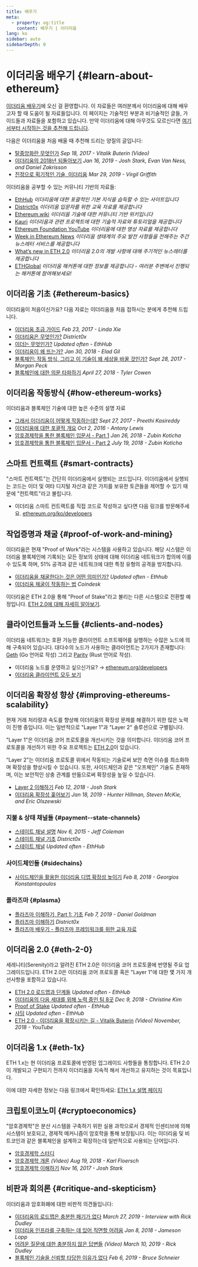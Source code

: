```yaml
---
title: 배우기
meta:
  - property: og:title
    content: 배우기 | 이더리움
lang: ko
sidebar: auto
sidebarDepth: 0
---
```


# 이더리움 배우기 {#learn-about-ethereum}

[이더리움 배우기](/ko/learn/)에 오신 걸 환영합니다. 이 자료들은 여러분께서 이더리움에 대해 배우고자 할 때 도움이 될 자료들입니다. 이 페이지는 기술적인 부분과 비기술적인 글들, 가이드들과 자료들을 포함하고 있습니다. 만약 이더리움에 대해 아무것도 모르신다면 [여기서부터 시작하는 것을 추천해 드립니다](/ko/what-is-ethereum/).</p>

다음은 이더리움을 처음 배울 때 추천해 드리는 양질의 글입니다:

- [탈중앙화란 무엇인가](https://www.youtube.com/watch?v=WSN5BaCzsbo&feature=youtu.be) _Sep 18, 2017 - Vitalik Buterin (Video)_
- [이더리움의 2018년 되돌아보기](https://medium.com/@jjmstark/the-year-in-ethereum-87a17d6f8276) _Jan 16, 2019 - Josh Stark, Evan Van Ness, and Daniel Zakrisson_
- [진정으로 획기적인 기술, 이더리움](https://medium.com/@virgilgr/ethereum-is-game-changing-technology-literally-d67e01a01cf8) _Mar 29, 2019 - Virgil Griffith_

이더리움을 공부할 수 있는 커뮤니티 기반의 자료들:

- [EthHub](https://docs.ethhub.io) _이더리움에 대한 포괄적인 기본 지식을 습득할 수 있는 사이트입니다_
- [District0x](https://education.district0x.io/general-topics/understanding-ethereum/) _이더리움 입문자를 위한 교육 자료를 제공합니다_
- [Ethereum.wiki](https://ethereum.wiki) _이더리움 기술에 대한 커뮤니티 기반 위키입니다_
- [Kauri](https://kauri.io) _이더리움과 관련 프로젝트에 대한 기술적 자료와 튜토리얼을 제공합니다_
- [Ethereum Foundation YouTube](https://www.youtube.com/channel/UCNOfzGXD_C9YMYmnefmPH0g) _이더리움에 대한 영상 자료를 제공합니다_
- [Week in Ethereum News](https://weekinethereumnews.com/) _이더리움 생태계의 주요 발전 사항들을 전해주는 주간 뉴스레터 서비스를 제공합니다_
- [What’s new in ETH 2.0](https://notes.ethereum.org/c/Sk8Zs--CQ) _이더리움 2.0의 개발 사항에 대해 주기적인 뉴스레터를 제공합니다_
- [ETHGlobal](https://ethglobal.co) _이더리움 해커톤에 대한 정보를 제공합니다 - 여러분 주변에서 진행되는 해커톤에 참여해보세요!_

## 이더리움 기초 {#ethereum-basics}

이더리움이 처음이신가요? 다음 자료는 이더리움을 처음 접하시는 분에게 추천해 드립니다.

- [이더리움 초급 가이드](https://blog.coinbase.com/a-beginners-guide-to-ethereum-46dd486ceecf) _Feb 23, 2017 - Linda Xie_
- [이더리움은 무엇인가?](https://education.district0x.io/general-topics/understanding-ethereum/what-is-ethereum/) _District0x_
- [이더는 무엇인가?](https://docs.ethhub.io/ethereum-basics/what-is-ether/) _Updated often - EthHub_
- [이더리움이 왜 뜨는가?](http://blog.eladgil.com/2018/01/the-case-for-ethereum.html) _Jan 30, 2018 - Elad Gil_
- [블록체인: 작동 방식, 그리고 이 기술이 왜 세상을 바꿀 것인가?](https://spectrum.ieee.org/computing/networks/blockchains-how-they-work-and-why-theyll-change-the-world) _Sept 28, 2017 - Morgan Peck_
- [블록체인에 대한 의문 타파하기](https://www.bloomberg.com/opinion/articles/2018-04-27/blockchains-warrant-skepticism-but-keep-an-open-mind) _April 27, 2018 - Tyler Cowen_

## 이더리움 작동방식 {#how-ethereum-works}

이더리움과 블록체인 기술에 대한 높은 수준의 설명 자료

- [그래서 이더리움이 어떻게 작동하는데?](https://medium.com/@preethikasireddy/how-does-ethereum-work-anyway-22d1df506369) _Sept 27, 2017 - Preethi Kasireddy_
- [이더리움에 대한 포괄적 개요](https://bitsonblocks.net/2016/10/02/gentle-introduction-ethereum/) _Oct 2, 2016 - Antony Lewis_
- [암호경제학을 통한 블록체인 입문서 - Part 1](https://blockchainatberkeley.blog/introduction-to-blockchain-through-cryptoeconomics-part-1-bitcoin-369f245067f9) _Jan 26, 2018 - Zubin Koticha_
- [암호경제학을 통한 블록체인 입문서 - Part 2](https://medium.com/mechanism-labs/introduction-to-bitcoin-through-cryptoeconomics-part-2-proof-of-work-and-nakamoto-consensus-1252f6a6c012) _July 19, 2018 - Zubin Koticha_

## 스마트 컨트랙트 {#smart-contracts}

"스마트 컨트랙트"는 간단히 이더리움에서 실행되는 코드입니다. 이더리움에서 실행되는 코드는 이더 및 여타 디지털 자산과 같은 가치를 보유한 토큰들을 제어할 수 있기 때문에 "컨트랙트"라고 불립니다.

- 이더리움 스마트 컨트랙트를 직접 코드로 작성하고 싶다면 다음 링크를 방문해주세요. [ethereum.org/ko/developers](/ko/developers/)

## 작업증명과 채굴 {#proof-of-work-and-mining}

이더리움은 현재 "Proof of Work"라는 시스템을 사용하고 있습니다. 해당 시스템은 이더리움 블록체인에 기록되는 모든 정보의 상태에 대해 이더리움 네트워크가 합의에 이를 수 있도록 하며, 51% 공격과 같은 네트워크에 대한 특정 유형의 공격을 방지합니다.

- [이더리움을 채굴한다는 것은 어떤 의미인가?](https://docs.ethhub.io/using-ethereum/mining/) _Updated often - Ethhub_
- [이더리움 채굴이 작동하는 법](https://www.coindesk.com/information/ethereum-mining-works) _Coindesk_

이더리움은 ETH 2.0을 통해 "Proof of Stake"라고 불리는 다른 시스템으로 전환할 예정입니다. [ETH 2.0에 대해 자세히 알아보기](./#이더리움-2-0).

## 클라이언트들과 노드들 {#clients-and-nodes}

이더리움 네트워크는 호환 가능한 클라이언트 소프트웨어를 실행하는 수많은 노드에 의해 구축되어 있습니다. 대다수의 노드가 사용하는 클라이언트는 2가지가 존재합니다: [Geth](https://geth.ethereum.org/) (Go 언어로 작성) 그리고 [Parity](https://www.parity.io/ethereum/) (Rust 언어로 작성).

- 이더리움 노드를 운영하고 싶으신가요? → [ethereum.org/developers](/developers/#클라이언트-나만의-노드를-직접-운영하기)
- [이더리움 클라이언트 모두 보기](https://github.com/ConsenSys/ethereum-developer-tools-list#ethereum-clients)

## 이더리움 확장성 향상 {#improving-ethereums-scalability}

현재 거래 처리량과 속도를 향상해 이더리움의 확장성 문제를 해결하기 위한 많은 노력이 진행 중입니다. 이는 일반적으로 "Layer 1"과 "Layer 2" 솔루션으로 구별됩니다.

"Layer 1"은 이더리움 코어 프로토콜을 개선시키는 것을 의미합니다. 이더리움 코어 프로토콜을 개선하기 위한 주요 프로젝트는 [ETH 2.0](./#이더리움-2-0)이 있습니다.

“Layer 2"는 이더리움 프로토콜 위에서 작동되는 기술로써 보안 측면 이슈를 최소화하며 확장성을 향상시킬 수 있습니다. 또한, 사이드체인과 같은 "오프체인" 기술도 존재하며, 이는 보안적인 상충 관계를 만듦으로써 확장성을 높일 수 있습니다.

- [Layer 2 이해하기](https://medium.com/l4-media/making-sense-of-ethereums-layer-2-scaling-solutions-state-channels-plasma-and-truebit-22cb40dcc2f4) _Feb 12, 2018 - Josh Stark_
- [이더리움 확장성 훑어보기](https://medium.com/connext/the-case-for-ethereum-scalability-d2a8035f880f) _Jan 18, 2019 - Hunter Hillman, Steven McKie, and Eric Olszewski_

### 지불 & 상태 채널들 {#payment--state-channels}

- [스테이트 채널 설명](https://www.jeffcoleman.ca/state-channels/) _Nov 6, 2015 - Jeff Coleman_
- [스테이트 채널 기초](https://education.district0x.io/general-topics/understanding-ethereum/basics-state-channels/) _District0x_
- [스테이트 채널](https://docs.ethhub.io/ethereum-roadmap/layer-2-scaling/state-channels/) _Updated often - EthHub_

### 사이드체인들 {#sidechains}

- [사이드체인을 활용한 이더리움 디앱 확장성 높이기](https://medium.com/loom-network/dappchains-scaling-ethereum-dapps-through-sidechains-f99e51fff447) _Feb 8, 2018 - Georgios Konstantopoulos_

### 플라즈마 {#plasma}

- [플라즈마 이해하기, Part 1: 기초](https://www.theblockcrypto.com/2019/02/07/understanding-plasma-part-1-the-basics/) _Feb 7, 2019 - Daniel Goldman_
- [플라즈마 이해하기](https://education.district0x.io/general-topics/understanding-ethereum/understanding-plasma/) _District0x_
- [플라즈마 배우기 - 플라즈마 프레임워크를 위한 교육 자료](https://www.learnplasma.org/en/)

## 이더리움 2.0 {#eth-2-0}

세레니티(Serenity)라고 알려진 ETH 2.0은 이더리움 코어 프로토콜에 반영될 주요 업그레이드입니다. ETH 2.0은 이더리움 코어 프로토콜 혹은 "Layer 1"에 대한 몇 가지 개선사항을 포함하고 있습니다.

- [ETH 2.0 로드맵과 단계들](https://docs.ethhub.io/ethereum-roadmap/ethereum-2.0/eth-2.0-phases/) _Updated often - EthHub_
- [이더리움의 다음 세대를 위해 노력 중인 팀 8곳](https://www.coindesk.com/next-gen-buidlers-the-8-teams-working-on-ethereum-2-0) _Dec 9, 2018 - Christine Kim_
- [Proof of Stake](https://docs.ethhub.io/ethereum-roadmap/ethereum-2.0/proof-of-stake/) _Updated often - EthHub_
- [샤딩](https://docs.ethhub.io/ethereum-roadmap/ethereum-2.0/sharding/) _Updated often - EthHub_
- [ETH 2.0 - 이더리움을 확장시키는 길 - Vitalik Buterin](https://youtu.be/kCVpDrlVesA) _(Video) November, 2018 - YouTube_

## 이더리움 1.x {#eth-1x}

ETH 1.x는 현 이더리움 프로토콜에 반영된 업그레이드 사항들을 통칭합니다. ETH 2.0이 개발되고 구현되기 전까지 이더리움을 지속적 해서 개선하고 유지하는 것이 목표입니다.

이에 대한 자세한 정보는 다음 링크에서 확인하세요: [ETH 1.x 설명 페이지](https://docs.ethhub.io/ethereum-roadmap/ethereum-1.x/)

## 크립토이코노미 {#cryptoeconomics}

"암호경제학"은 분산 시스템을 구축하기 위한 실용 과학으로서 경제적 인센티브에 의해 시스템이 보호되고, 경제적 메커니즘이 암호학을 통해 보장됩니다. 이는 이더리움 및 비트코인과 같은 블록체인을 설계하고 확장하는데 일반적으로 사용되는 단어입니다.

- [암호경제학 스터디](https://cryptoeconomics.study/)
- [암호경제학 개론](https://www.youtube.com/watch?v=F0FCI8GxO5I) _(Video) Aug 19, 2018 - Karl Floersch_
- [암호경제학 이해하기](https://medium.com/l4-media/making-sense-of-cryptoeconomics-5edea77e4e8d) _Nov 16, 2017 - Josh Stark_

## 비판과 회의론 {#critique-and-skepticism}

이더리움과 암호화폐에 대한 비판적 의견들입니다:

- [이더리움의 로드맵은 충분한 패기가 없다](https://decryptmedia.com/6136/vulcanize-rick-dudley-ethereum-roadmap-makerdao-polkadot) _March 27, 2019 - Interview with Rick Dudley_
- [이더리움 인프라를 구축하는 데 있어 직면할 어려움](https://medium.com/@lopp/the-challenges-of-building-ethereum-infrastructure-87e443e47a4b) _Jan 8, 2018 - Jameson Lopp_
- [어려운 질문에 대한 충분하지 않은 답변들](https://www.youtube.com/watch?v=GOkSg0BuSdw&feature=youtu.be) _(Video) March 10, 2019 - Rick Dudley_
- [블록체인 기술을 신뢰할 타당한 이유가 없다](https://www.wired.com/story/theres-no-good-reason-to-trust-blockchain-technology/) _Feb 6, 2019 - Bruce Schneier_
